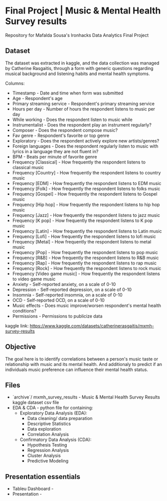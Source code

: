 # Final Project | Music & Mental Health Survey results
Repository for Mafalda Sousa's Ironhacks Data Analytics Final Project


## Dataset
The dataset was extracted in kaggle, and the data collection was managed by Catherine Rasgaitis, through a form with generic questions regarding musical background and listening habits and mental health symptoms.

Columns:
- Timestamp - Date and time when form was submitted
- Age - Respondent's age 
- Primary streaming service - Respondent's primary streaming service
- Hours per day - Number of hours the respondent listens to music per day
- While working - Does the respondent listen to music while 
- Instrumentalist - Does the respondent play an instrument regularly?
- Composer - Does the respondent compose music?
- Fav genre - Respondent's favorite or top genre
- Exploratory - Does the respondent actively explore new artists/genres?
- Foreign languages - Does the respondent regularly listen to music with lyrics in a language they are not fluent in?
- BPM - Beats per minute of favorite genre
- Frequency [Classical] - How frequently the respondent listens to classical music
- Frequency [Country] - How frequently the respondent listens to country music
- Frequency [EDM] - How frequently the respondent listens to EDM music
- Frequency [Folk] - How frequently the respondent listens to folks music
- Frequency [Gospel] - How frequently the respondent listens to Gospel music
- Frequency [Hip hop] - How frequently the respondent listens to hip hop music
- Frequency [Jazz] - How frequently the respondent listens to jazz music
- Frequency [K pop] - How frequently the respondent listens to K pop music
- Frequency [Latin] - How frequently the respondent listens to Latin music
- Frequency [Lofi] - How frequently the respondent listens to lofi music
- Frequency [Metal] - How frequently the respondent listens to metal music
- Frequency [Pop] - How frequently the respondent listens to pop music
- Frequency [R&B] - How frequently the respondent listens to R&B music
- Frequency [Rap] - How frequently the respondent listens to rap music
- Frequency [Rock] - How frequently the respondent listens to rock music
- Frequency [Video game music] - How frequently the respondent listens to video game music
- Anxiety - Self-reported anxiety, on a scale of 0-10
- Depression - Self-reported depression, on a scale of 0-10
- Insomnia - Self-reported insomnia, on a scale of 0-10
- OCD - Self-reported OCD, on a scale of 0-10
- Music effects - Does music improve/worsen respondent's mental health conditions?
- Permissions - Permissions to publicize data

kaggle link: https://www.kaggle.com/datasets/catherinerasgaitis/mxmh-survey-results
  
  
## Objective
The goal here is to identify correlations between a person's music taste or relationship with music and its mental health.
And additionaly to predict if an individuals music preference can influence their mental health status.


## Files
- ´archive´/ mxmh_survey_results - Music & Mental Health Survey Results kaggle dataset csv file
- EDA & CDA - python file for containing:
  - Exploratory Data Analysis (EDA):
    - Data cleaning/ data preparation
    - Descriptive Statistics
    - Data exploration
    - Correlation Analysis
  - Confirmatory Data Analysis (CDA):
    - Hypothesis Testing
    - Regression Analysis
    - Cluster Analysis
    - Predictive Modeling
  

## Presentation essentials
- Tableu Dashboard -
- Presentation - 
